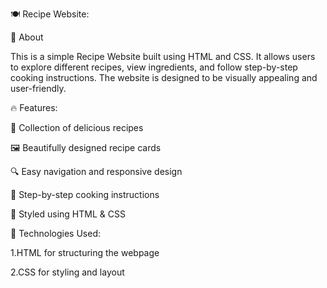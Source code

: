 
🍽️ Recipe Website:


📌 About


This is a simple Recipe Website built using HTML and CSS. It allows users to explore different recipes, view ingredients, and follow step-by-step cooking instructions.
The website is designed to be visually appealing and user-friendly.


🔥 Features:

📖 Collection of delicious recipes


🖼️ Beautifully designed recipe cards


🔍 Easy navigation and responsive design


🍴 Step-by-step cooking instructions


🎨 Styled using HTML & CSS



🚀 Technologies Used:

1.HTML for structuring the webpage


2.CSS for styling and layout
